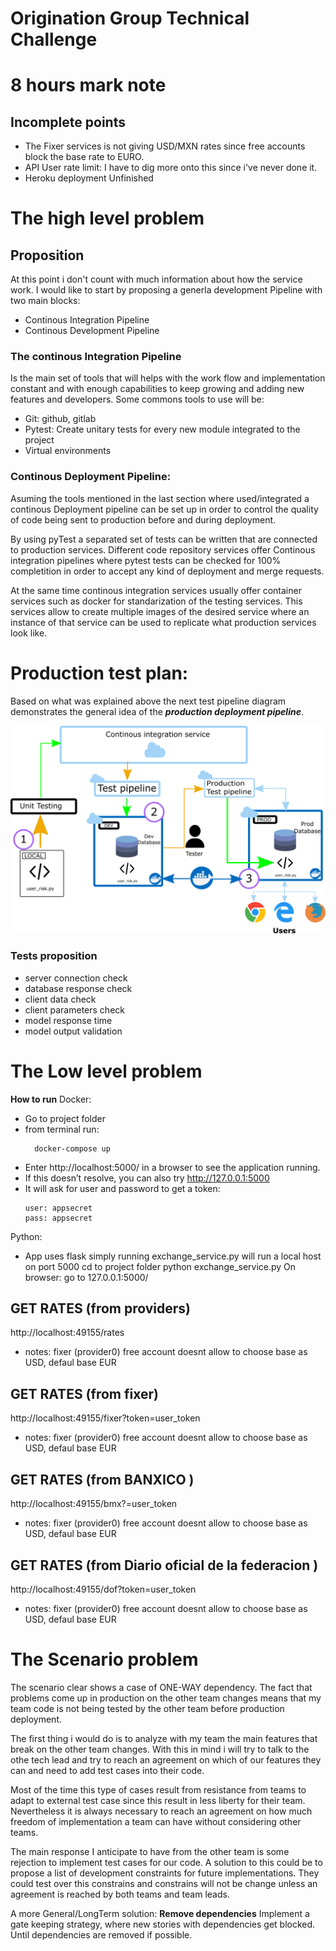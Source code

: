 # Origination Group Technical Challenge


# 8 hours mark note
## Incomplete points
- The Fixer services is not giving USD/MXN rates since free accounts block the base rate to EURO. 
- API User rate limit: I have to dig more onto this since i've never done it. 
- Heroku deployment Unfinished



# The high level problem


## Proposition

At this point i don't count with much information about how the service work. 
I would like to start by proposing a generla development Pipeline with two main blocks:
- Continous Integration Pipeline 
- Continous Development Pipeline

### The continous Integration Pipeline
Is the main set of tools that will helps with the work flow and implementation constant 
and with enough capabilities to keep growing and adding new features and developers.
Some commons tools to use will be:
- Git: github, gitlab 
- Pytest: Create unitary tests for every new module integrated to the project
- Virtual environments

### Continous Deployment Pipeline:
Asuming the tools mentioned in the last section where used/integrated a continous Deployment pipeline can be 
set up in order to control the quality of code being sent to production before and during deployment.

By using pyTest a separated set of tests can be written that are connected to production services.
Different code repository services offer Continous integration pipelines where pytest tests can be checked 
for 100% completition in order to accept any kind of deployment and merge requests.

At the same time continous integration services usually offer container services such as docker 
for standarization of the testing services. This services allow to create multiple images of the desired service
where an instance of that service can be used to replicate what production services look like. 

# Production test plan:
Based on what was explained above the next test pipeline diagram demonstrates the general idea of the ***production deployment pipeline***.   

![Test Plan to production](/images/high_levelproposition.png)

### Tests proposition
- server connection check
- database response check
- client data check
- client parameters check
- model response time
- model output validation


# The Low level problem

**How to run**
Docker:
- Go to project folder
- from terminal run:
    ```
      docker-compose up 
    ```
- Enter http://localhost:5000/ in a browser to see the application running. 
- If this doesn’t resolve, you can also try http://127.0.0.1:5000
 - It will ask for user and password to get a token:
   ```
   user: appsecret
   pass: appsecret
   ```
Python:
- App uses flask simply running exchange_service.py will run a local host on port 5000
cd to project folder
python exchange_service.py
On browser: go to 127.0.0.1:5000/

## GET RATES (from providers)
http://localhost:49155/rates
- notes: fixer (provider0) free account doesnt allow to choose base as USD, defaul base EUR
## GET RATES (from fixer)
http://localhost:49155/fixer?token=user_token
- notes: fixer (provider0) free account doesnt allow to choose base as USD, defaul base EUR
## GET RATES (from BANXICO )
http://localhost:49155/bmx?=user_token
- notes: fixer (provider0) free account doesnt allow to choose base as USD, defaul base EUR
## GET RATES (from Diario oficial de la federacion )
http://localhost:49155/dof?token=user_token
- notes: fixer (provider0) free account doesnt allow to choose base as USD, defaul base EUR


# The Scenario problem

The scenario clear shows a case of ONE-WAY dependency. The fact that problems come up in production on the other team changes means that my team code is not being tested by the other team before production deployment.

The first thing i would do is to analyze with my team the main features that break on the other team changes.
With this in mind i will try to talk to the othe tech lead and try to reach an agreement on which of our features they can and need to add test cases into their code. 

Most of the time this type of cases result from resistance from teams to adapt to external test case since this result in less liberty for their team.
Nevertheless it is always necessary to reach an agreement on how much freedom of implementation a team can have without considering other teams.

The main response I anticipate to have from the other team is some rejection to implement test cases for our code. A solution to this could be to propose a list of development constraints for future implementations. They could test over this constrains and constrains will not be change unless an agreement is reached by both teams and team leads.

A more General/LongTerm solution: **Remove dependencies**
Implement a gate keeping strategy, where new stories with dependencies get blocked. Until dependencies are removed if possible.


